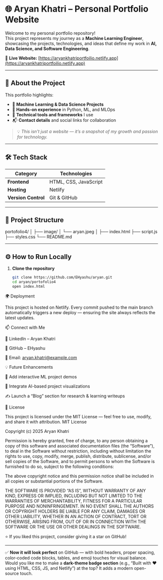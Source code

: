# 🌐 **Aryan Khatri – Personal Portfolio Website**

Welcome to my personal portfolio repository!  
This project represents my journey as a **Machine Learning Engineer**, showcasing the projects, technologies, and ideas that define my work in **AI, Data Science, and Software Engineering**.

🔗 **Live Website:** [https://aryankhatriportfoilio.netlify.app](https://aryankhatriportfoilio.netlify.app)

---

## 🚀 **About the Project**

This portfolio highlights:

- 🧠 **Machine Learning & Data Science Projects**
- 💼 **Hands-on experience** in Python, ML, and MLOps  
- 🧰 **Technical tools and frameworks** I use  
- 📬 **Contact details** and social links for collaboration  

> 💡 *This isn’t just a website — it’s a snapshot of my growth and passion for technology.*

---

## 🛠️ **Tech Stack**

| Category | Technologies |
|-----------|---------------|
| **Frontend** | HTML, CSS, JavaScript |
| **Hosting** | Netlify |
| **Version Control** | Git & GitHub |

---

## 📂 **Project Structure**
portofolio4/
│
├── image/
│ └── aryan.jpeg
│
├── index.html
├── script.js
├── styles.css
└── README.md


---

## ⚙️ **How to Run Locally**

1. **Clone the repository**
   ```bash
   git clone https://github.com/EHyashu/aryan.git
   cd aryan/portofolio4
   open index.html
   
🌍 Deployment

This project is hosted on Netlify.
Every commit pushed to the main branch automatically triggers a new deploy — ensuring the site always reflects the latest updates.

📫 Connect with Me

💼 LinkedIn – Aryan Khatri

🧠 GitHub – EHyashu

📧 Email: aryan.khatri@example.com

💡 Future Enhancements

🎯 Add interactive ML project demos

🤖 Integrate AI-based project visualizations

✍️ Launch a “Blog” section for research & learning writeups

📜 License

This project is licensed under the MIT License — feel free to use, modify, and share it with attribution.
MIT License

Copyright (c) 2025 Aryan Khatri

Permission is hereby granted, free of charge, to any person obtaining a copy
of this software and associated documentation files (the “Software”), to deal
in the Software without restriction, including without limitation the rights
to use, copy, modify, merge, publish, distribute, sublicense, and/or sell
copies of the Software, and to permit persons to whom the Software is
furnished to do so, subject to the following conditions:

The above copyright notice and this permission notice shall be included in all
copies or substantial portions of the Software.

THE SOFTWARE IS PROVIDED “AS IS”, WITHOUT WARRANTY OF ANY KIND, EXPRESS OR
IMPLIED, INCLUDING BUT NOT LIMITED TO THE WARRANTIES OF MERCHANTABILITY,
FITNESS FOR A PARTICULAR PURPOSE AND NONINFRINGEMENT. IN NO EVENT SHALL THE
AUTHORS OR COPYRIGHT HOLDERS BE LIABLE FOR ANY CLAIM, DAMAGES OR OTHER
LIABILITY, WHETHER IN AN ACTION OF CONTRACT, TORT OR OTHERWISE, ARISING FROM,
OUT OF OR IN CONNECTION WITH THE SOFTWARE OR THE USE OR OTHER DEALINGS IN THE
SOFTWARE.

⭐ If you liked this project, consider giving it a star on GitHub!

---

✅ **Now it will look perfect** on GitHub — with bold headers, proper spacing, color-coded code blocks, tables, and emoji touches for visual balance.  
Would you like me to make a **dark-theme badge section** (e.g., “Built with ❤️ using HTML, CSS, JS, and Netlify”) at the top? It adds a modern open-source touch.

